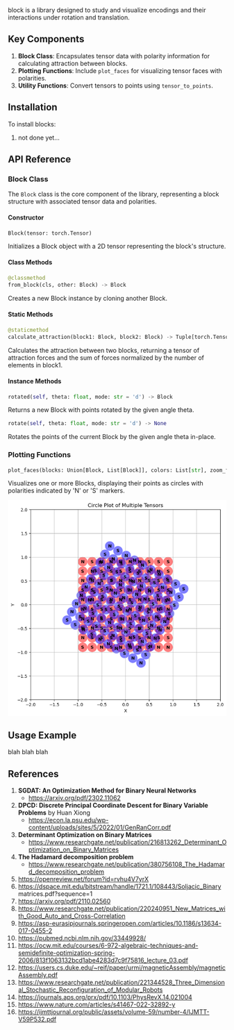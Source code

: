 
block is a library designed to study and visualize encodings and their interactions under rotation and translation.

## Key Components

1. **Block Class**: Encapsulates tensor data with polarity information for calculating attraction between blocks.
2. **Plotting Functions**: Include `plot_faces` for visualizing tensor faces with polarities.
3. **Utility Functions**: Convert tensors to points using `tensor_to_points`.

## Installation

To install blocks:
1. not done yet...

## API Reference

### Block Class

The `Block` class is the core component of the library, representing a block structure with associated tensor data and polarities.

#### Constructor

```python
Block(tensor: torch.Tensor)
```

Initializes a Block object with a 2D tensor representing the block's structure.

#### Class Methods

```python
@classmethod
from_block(cls, other: Block) -> Block
```

Creates a new Block instance by cloning another Block.

#### Static Methods

```python
@staticmethod
calculate_attraction(block1: Block, block2: Block) -> Tuple[torch.Tensor, float]
```

Calculates the attraction between two blocks, returning a tensor of attraction forces and the sum of forces normalized by the number of elements in block1.

#### Instance Methods

```python
rotated(self, theta: float, mode: str = 'd') -> Block
```

Returns a new Block with points rotated by the given angle theta.

```python
rotate(self, theta: float, mode: str = 'd') -> None
```

Rotates the points of the current Block by the given angle theta in-place.

### Plotting Functions

```python
plot_faces(blocks: Union[Block, List[Block]], colors: List[str], zoom_factor: float = 2, alpha: float = 0.5) -> None
```

Visualizes one or more Blocks, displaying their points as circles with polarities indicated by 'N' or 'S' markers.

![Visualizing Blocks](images/plot_faces.png)

## Usage Example

blah blah blah

## References

1. **SGDAT: An Optimization Method for Binary Neural Networks**
    - https://arxiv.org/pdf/2302.11062
2. **DPCD: Discrete Principal Coordinate Descent for Binary Variable Problems** by Huan Xiong
    - https://econ.la.psu.edu/wp-content/uploads/sites/5/2022/01/GenRanCorr.pdf
3. **Determinant Optimization on Binary Matrices**
    - https://www.researchgate.net/publication/216813262_Determinant_Optimization_on_Binary_Matrices
4. **The Hadamard decomposition problem**
    - https://www.researchgate.net/publication/380756108_The_Hadamard_decomposition_problem
5. https://openreview.net/forum?id=rvhu4V7yrX
6. https://dspace.mit.edu/bitstream/handle/1721.1/108443/Soljacic_Binary matrices.pdf?sequence=1
7. https://arxiv.org/pdf/2110.02560
8. https://www.researchgate.net/publication/220240951_New_Matrices_with_Good_Auto_and_Cross-Correlation
9. https://asp-eurasipjournals.springeropen.com/articles/10.1186/s13634-017-0455-2
10. https://pubmed.ncbi.nlm.nih.gov/33449928/
11. https://ocw.mit.edu/courses/6-972-algebraic-techniques-and-semidefinite-optimization-spring-2006/813f1063132bcd1abe4283d7c9f75816_lecture_03.pdf
12. https://users.cs.duke.edu/~reif/paper/urmi/magneticAssembly/magneticAssembly.pdf
13. https://www.researchgate.net/publication/221344528_Three_Dimensional_Stochastic_Reconfiguration_of_Modular_Robots
14. https://journals.aps.org/prx/pdf/10.1103/PhysRevX.14.021004
15. https://www.nature.com/articles/s41467-022-32892-y
16. https://ijmttjournal.org/public/assets/volume-59/number-4/IJMTT-V59P532.pdf
